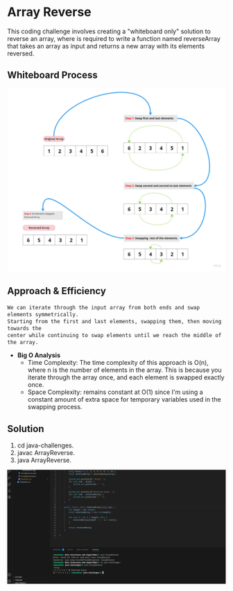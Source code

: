 # Array Reverse

 This coding challenge involves creating a "whiteboard only" solution
 to reverse an array, where is required to write a function named
 reverseArray that takes an array as input and returns a new array with
 its elements reversed.

## Whiteboard Process

![White Board](./assests/whiteboard1.jpg)

## Approach & Efficiency

```
We can iterate through the input array from both ends and swap elements symmetrically.
Starting from the first and last elements, swapping them, then moving towards the
center while continuing to swap elements until we reach the middle of the array.
```

- **Big O Analysis**
  - Time Complexity: The time complexity of this approach is O(n), where n is the number of
    elements in the array. This is because you iterate through the array once, and each element
    is swapped exactly once.
  - Space Complexity: remains constant at O(1) since I'm using a constant amount of extra space for temporary variables used in the swapping process.

## Solution

   1. cd java-challenges.
   2. javac ArrayReverse.
   3. java ArrayReverse.

   ![Example Output](./assests/java-output.png)

